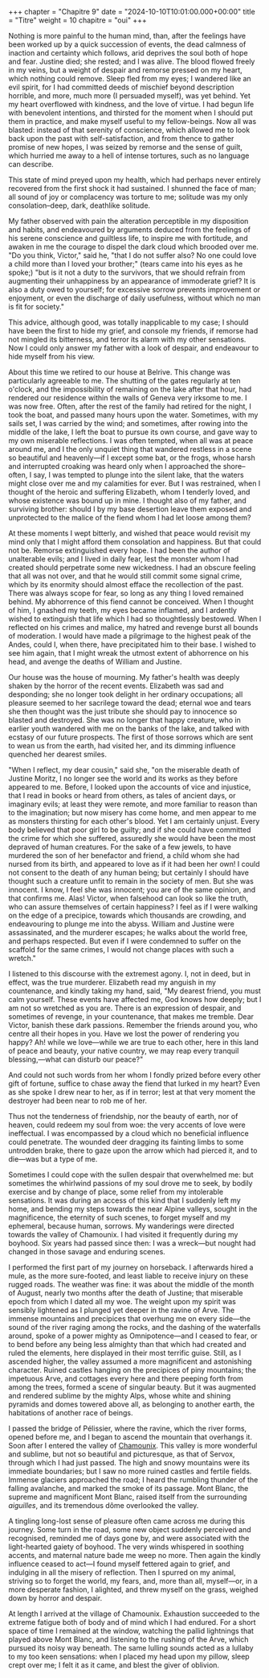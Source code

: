 +++
chapter = "Chapitre 9"
date = "2024-10-10T10:01:00.000+00:00"
title = "Titre"
weight = 10
chapitre = "oui"
+++

Nothing is more painful to the human mind, than, after the feelings have been worked up by a quick succession of events, the dead calmness of inaction and certainty which follows, arid deprives the soul both of hope and fear. Justine died; she rested; and I was alive. The blood flowed freely in my veins, but a weight of despair and remorse pressed on my heart, which nothing could remove. Sleep fled from my eyes; I wandered like an evil spirit, for I had committed deeds of mischief beyond description horrible, and more, much more (I persuaded myself), was yet behind. Yet my heart overflowed with kindness, and the love of virtue. I had begun life with benevolent intentions, and thirsted for the moment when I should put them in practice, and make myself useful to my fellow-beings. Now all was blasted: instead of that serenity of conscience, which allowed me to look back upon the past with self-satisfaction, and from thence to gather promise of new hopes, I was seized by remorse and the sense of guilt, which hurried me away to a hell of intense tortures, such as no language can describe.



This state of mind preyed upon my health, which had perhaps never entirely recovered from the first shock it had sustained. I shunned the face of man; all sound of joy or complacency was torture to me; solitude was my only consolation–deep, dark, deathlike solitude.

My father observed with pain the alteration perceptible in my disposition and habits, and endeavoured by arguments deduced from the feelings of his serene conscience and guiltless life, to inspire me with fortitude, and awaken in me the courage to dispel the dark cloud which brooded over me. "Do you think, Victor," said he, "that I do not suffer also? No one could love a child more than I loved your brother;" (tears came into his eyes as he spoke;) "but is it not a duty to the survivors, that we should refrain from augmenting their unhappiness by an appearance of immoderate grief? It is also a duty owed to yourself; for excessive sorrow prevents improvement or enjoyment, or even the discharge of daily usefulness, without which no man is fit for society."

This advice, although good, was totally inapplicable to my case; I should have been the first to hide my grief, and console my friends, if remorse had not mingled its bitterness, and terror its alarm with my other sensations. Now I could only answer my father with a look of despair, and endeavour to hide myself from his view.

About this time we retired to our house at Belrive. This change was particularly agreeable to me. The shutting of the gates regularly at ten o'clock, and the impossibility of remaining on the lake after that hour, had rendered our residence within the walls of Geneva very irksome to me. I was now free. Often, after the rest of the family had retired for the night, I took the boat, and passed many hours upon the water. Sometimes, with my sails set, I was carried by the wind; and sometimes, after rowing into the middle of the lake, I left the boat to pursue its own course, and gave way to my own miserable reflections. I was often tempted, when all was at peace around me, and I the only unquiet thing that wandered restless in a scene so beautiful and heavenly—if I except some bat, or the frogs, whose harsh and interrupted croaking was heard only when I approached the shore–often, I say, I was tempted to plunge into the silent lake, that the waters might close over me and my calamities for ever. But I was restrained, when I thought of the heroic and suffering Elizabeth, whom I tenderly loved, and whose existence was bound up in mine. I thought also of my father, and surviving brother: should I by my base desertion leave them exposed and unprotected to the malice of the fiend whom I had let loose among them?

At these moments I wept bitterly, and wished that peace would revisit my mind only that I might afford them consolation and happiness. But that could not be. Remorse extinguished every hope. I had been the author of unalterable evils; and I lived in daily fear, lest the monster whom I had created should perpetrate some new wickedness. I had an obscure feeling that all was not over, and that he would still commit some signal crime, which by its enormity should almost efface the recollection of the past. There was always scope for fear, so long as any thing I loved remained behind. My abhorrence of this fiend cannot be conceived. When I thought of him, I gnashed my teeth, my eyes became inflamed, and I ardently wished to extinguish that life which I had so thoughtlessly bestowed. When I reflected on his crimes and malice, my hatred and revenge burst all bounds of moderation. I would have made a pilgrimage to the highest peak of the Andes, could I, when there, have precipitated him to their base. I wished to see him again, that I might wreak the utmost extent of abhorrence on his head, and avenge the deaths of William and Justine.

Our house was the house of mourning. My father's health was deeply shaken by the horror of the recent events. Elizabeth was sad and desponding; she no longer took delight in her ordinary occupations; all pleasure seemed to her sacrilege toward the dead; eternal woe and tears she then thought was the just tribute she should pay to innocence so blasted and destroyed. She was no longer that happy creature, who in earlier youth wandered with me on the banks of the lake, and talked with ecstasy of our future prospects. The first of those sorrows which are sent to wean us from the earth, had visited her, and its dimming influence quenched her dearest smiles.

"When I reflect, my dear cousin," said she, "on the miserable death of Justine Moritz, I no longer see the world and its works as they before appeared to me. Before, I looked upon the accounts of vice and injustice, that I read in books or heard from others, as tales of ancient days, or imaginary evils; at least they were remote, and more familiar to reason than to the imagination; but now misery has come home, and men appear to me as monsters thirsting for each other's blood. Yet I am certainly unjust. Every body believed that poor girl to be guilty; and if she could have committed the crime for which she suffered, assuredly she would have been the most depraved of human creatures. For the sake of a few jewels, to have murdered the son of her benefactor and friend, a child whom she had nursed from its birth, and appeared to love as if it had been her own! I could not consent to the death of any human being; but certainly I should have thought such a creature unfit to remain in the society of men. But she was innocent. I know, I feel she was innocent; you are of the same opinion, and that confirms me. Alas! Victor, when falsehood can look so like the truth, who can assure themselves of certain happiness? I feel as if I were walking on the edge of a precipice, towards which thousands are crowding, and endeavouring to plunge me into the abyss. William and Justine were assassinated, and the murderer escapes; he walks about the world free, and perhaps respected. But even if I were condemned to suffer on the scaffold for the same crimes, I would not change places with such a wretch."

I listened to this discourse with the extremest agony. I, not in deed, but in effect, was the true murderer. Elizabeth read my anguish in my countenance, and kindly taking my hand, said, "My dearest friend, you must calm yourself. These events have affected me, God knows how deeply; but I am not so wretched as you are. There is an expression of despair, and sometimes of revenge, in your countenance, that makes me tremble. Dear Victor, banish these dark passions. Remember the friends around you, who centre all their hopes in you. Have we lost the power of rendering you happy? Ah! while we love—while we are true to each other, here in this land of peace and beauty, your native country, we may reap every tranquil blessing,—what can disturb our peace?"

And could not such words from her whom I fondly prized before every other gift of fortune, suffice to chase away the fiend that lurked in my heart? Even as she spoke I drew near to her, as if in terror; lest at that very moment the destroyer had been near to rob me of her.

Thus not the tenderness of friendship, nor the beauty of earth, nor of heaven, could redeem my soul from woe: the very accents of love were ineffectual. I was encompassed by a cloud which no beneficial influence could penetrate. The wounded deer dragging its fainting limbs to some untrodden brake, there to gaze upon the arrow which had pierced it, and to die—was but a type of me.

Sometimes I could cope with the sullen despair that overwhelmed me: but sometimes the whirlwind passions of my soul drove me to seek, by bodily exercise and by change of place, some relief from my intolerable sensations. It was during an access of this kind that I suddenly left my home, and bending my steps towards the near Alpine valleys, sought in the magnificence, the eternity of such scenes, to forget myself and my ephemeral, because human, sorrows. My wanderings were directed towards the valley of Chamounix. I had visited it frequently during my boyhood. Six years had passed since then: I was a wreck—but nought had changed in those savage and enduring scenes.

I performed the first part of my journey on horseback. I afterwards hired a mule, as the more sure-footed, and least liable to receive injury on these rugged roads. The weather was fine: it was about the middle of the month of August, nearly two months after the death of Justine; that miserable epoch from which I dated all my woe. The weight upon my spirit was sensibly lightened as I plunged yet deeper in the ravine of Arve. The immense mountains and precipices that overhung me on every side—the sound of the river raging among the rocks, and the dashing of the waterfalls around, spoke of a power mighty as Omnipotence—and I ceased to fear, or to bend before any being less almighty than that which had created and ruled the elements, here displayed in their most terrific guise. Still, as I ascended higher, the valley assumed a more magnificent and astonishing character. Ruined castles hanging on the precipices of piny mountains; the impetuous Arve, and cottages every here and there peeping forth from among the trees, formed a scene of singular beauty. But it was augmented and rendered sublime by the mighty Alps, whose white and shining pyramids and domes towered above all, as belonging to another earth, the habitations of another race of beings.

I passed the bridge of Pélissier, where the ravine, which the river forms, opened before me, and I began to ascend the mountain that overhangs it. Soon after I entered the valley of [Chamounix](https://en.wikipedia.org/wiki/Chamonix). This valley is more wonderful and sublime, but not so beautiful and picturesque, as that of Servox, through which I had just passed. The high and snowy mountains were its immediate boundaries; but I saw no more ruined castles and fertile fields. Immense glaciers approached the road; I heard the rumbling thunder of the falling avalanche, and marked the smoke of its passage. Mont Blanc, the supreme and magnificent Mont Blanc, raised itself from the surrounding _aiguilles_, and its tremendous dôme overlooked the valley.

A tingling long-lost sense of pleasure often came across me during this journey. Some turn in the road, some new object suddenly perceived and recognised, reminded me of days gone by, and were associated with the light-hearted gaiety of boyhood. The very winds whispered in soothing accents, and maternal nature bade me weep no more. Then again the kindly influence ceased to act—I found myself fettered again to grief, and indulging in all the misery of reflection. Then I spurred on my animal, striving so to forget the world, my fears, and, more than all, myself—or, in a more desperate fashion, I alighted, and threw myself on the grass, weighed down by horror and despair.

At length I arrived at the village of Chamounix. Exhaustion succeeded to the extreme fatigue both of body and of mind which I had endured. For a short space of time I remained at the window, watching the pallid lightnings that played above Mont Blanc, and listening to the rushing of the Arve, which pursued its noisy way beneath. The same lulling sounds acted as a lullaby to my too keen sensations: when I placed my head upon my pillow, sleep crept over me; I felt it as it came, and blest the giver of oblivion.
